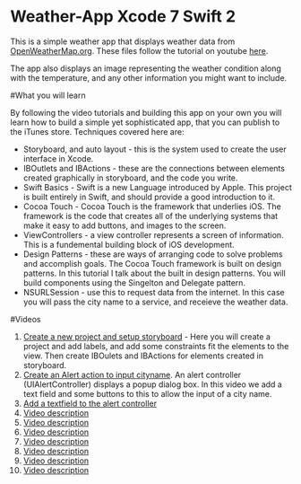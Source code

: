 # Weather-App Xcode 7 Swift 2

This is a simple weather app that displays weather data from [OpenWeatherMap.org](http://openweathermap.org). These files 
follow the tutorial on youtube [here](http://openweathermap.org).

The app also displays an image representing the weather condition along with the temperature, and any other information you 
might want to include. 

#What you will learn

By following the video tutorials and building this app on your own you will learn how to build a simple yet sophisticated app, that you can publish to the iTunes store. Techniques covered here are:

* Storyboard, and auto layout - this is the system used to create the user interface in Xcode. 
* IBOutlets and IBActions - these are the connections between elements created graphically in storyboard, and the code you write. 
* Swift Basics - Swift is a new Language introduced by Apple. This project is built entirely in Swift, and should provide a good introduction to it. 
* Cocoa Touch - Cocoa Touch is the framework that underlies iOS. The framework is the code that creates all of the underlying systems that make it easy to add buttons, and images to the screen. 
* ViewControllers - a view controller represents a screen of information. This is a fundemental building block of iOS development. 
* Design Patterns - these are ways of arranging code to solve problems and accomplish goals. The Cocoa Touch framework is built on design patterns. In this tutorial I talk about the built in design patterns. You will build components using the Singelton and Delegate pattern. 
* NSURLSession - use this to request data from the internet. In this case you will pass the city name to a service, and receieve the weather data. 

#Videos 
1. [Create a new project and setup storyboard](https://www.youtube.com/watch?v=VSDMxdsYHq8&list=PLoN_ejT35AEjBQ33-L8h2IwG11amXssGk) - Here you will create a project and add labels, and add some constraints fit the elements to the view. Then create IBOulets and IBActions for elements created in storyboard. 
2. [Create an Alert action to input cityname](https://www.youtube.com/watch?v=jiSirqZIy5k&index=2&list=PLoN_ejT35AEjBQ33-L8h2IwG11amXssGk). An alert controller (UIAlertController) displays a popup dialog box. In this video we add a text field and some buttons to this to allow the input of a city name. 
3. [Add a textfield to the alert controller](https://www.youtube.com/watch?v=Ia-eztihAYU&index=3&list=PLoN_ejT35AEjBQ33-L8h2IwG11amXssGk)
4. [Video description](https://www.youtube.com/watch?v=mKMNi7vSZdw&list=PLoN_ejT35AEjBQ33-L8h2IwG11amXssGk&index=4)
5. [Video description](https://www.youtube.com/watch?v=jiSirqZIy5k&index=5&list=PLoN_ejT35AEjBQ33-L8h2IwG11amXssGk)
6. [Video description](https://www.youtube.com/watch?v=jiSirqZIy5k&index=6&list=PLoN_ejT35AEjBQ33-L8h2IwG11amXssGk)
7. [Video description](https://www.youtube.com/watch?v=jiSirqZIy5k&index=7&list=PLoN_ejT35AEjBQ33-L8h2IwG11amXssGk)
8. [Video description](https://www.youtube.com/watch?v=jiSirqZIy5k&index=8&list=PLoN_ejT35AEjBQ33-L8h2IwG11amXssGk)
9. [Video description](https://www.youtube.com/watch?v=jiSirqZIy5k&index=9&list=PLoN_ejT35AEjBQ33-L8h2IwG11amXssGk)
10. [Video description](https://www.youtube.com/watch?v=jiSirqZIy5k&index=10&list=PLoN_ejT35AEjBQ33-L8h2IwG11amXssGk)






